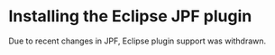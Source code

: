 # Installing the Eclipse JPF plugin #

Due to recent changes in JPF, Eclipse plugin support was withdrawn.
